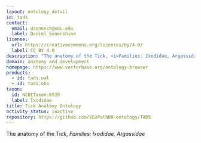 ```yaml
---
layout: ontology_detail
id: tads
contact:
  email: dsonensh@odu.edu
  label: Daniel Sonenshine
license:
  url: https://creativecommons.org/licenses/by/4.0/
  label: CC BY 4.0
description: "The anatomy of the Tick, <i>Families: Ixodidae, Argassidae</i>"
domain: anatomy and development
homepage: https://www.vectorbase.org/ontology-browser
products:
  - id: tads.owl
  - id: tads.obo
taxon:
  id: NCBITaxon:6939
  label: Ixodidae
title: Tick Anatomy Ontology
activity_status: inactive
repository: https://github.com/VEuPathDB-ontology/TADS
---
```


The anatomy of the Tick, <i>Families: Ixodidae, Argassidae</i>
